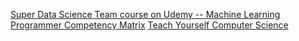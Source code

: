 [Super Data Science Team course on Udemy -- Machine Learning](https://www.udemy.com/machinelearning/)
[Programmer Competency Matrix](http://www.starling-software.com/employment/programmer-competency-matrix.html)
[Teach Yourself Computer Science](https://teachyourselfcs.com/)
